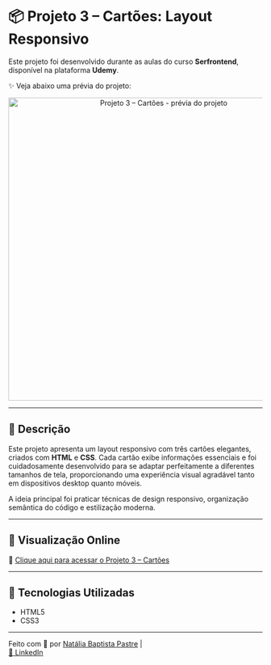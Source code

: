 # 📦 Projeto 3 – Cartões: Layout Responsivo

Este projeto foi desenvolvido durante as aulas do curso **Serfrontend**, disponível na plataforma **Udemy**.

✨ Veja abaixo uma prévia do projeto:

<p align="center">
  <img src="https://i.postimg.cc/XYsJN7dH/projeto.png" alt="Projeto 3 – Cartões - prévia do projeto" width="600"/>
</p>

---

## 📝 Descrição

Este projeto apresenta um layout responsivo com três cartões elegantes, criados com **HTML** e **CSS**. Cada cartão exibe informações essenciais e foi cuidadosamente desenvolvido para se adaptar perfeitamente a diferentes tamanhos de tela, proporcionando uma experiência visual agradável tanto em dispositivos desktop quanto móveis.

A ideia principal foi praticar técnicas de design responsivo, organização semântica do código e estilização moderna.

---

## 🚀 Visualização Online

🔗 [Clique aqui para acessar o Projeto 3 – Cartões](https://natipastre.github.io/Projeto-3-Cards---Layout-Responsivo/)

---

## 🧩 Tecnologias Utilizadas

- HTML5  
- CSS3  

---

Feito com 💙 por [Natália Baptista Pastre](https://github.com/natipastre) |  
[🔗 LinkedIn](https://www.linkedin.com/in/natalia-pastre/)

